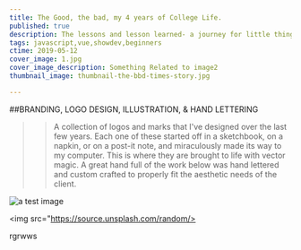 ```yaml
---
title: The Good, the bad, my 4 years of College Life.
published: true
description: The lessons and lesson learned- a journey for little things or let me rephrase it A journey of that me to this me for the better.
tags: javascript,vue,showdev,beginners
ctime: 2019-05-12
cover_image: 1.jpg
cover_image_description: Something Related to image2
thumbnail_image: thumbnail-the-bbd-times-story.jpg

---
```


##BRANDING, LOGO DESIGN, ILLUSTRATION, & HAND LETTERING
>>A collection of logos and marks that I've designed over the last few years. Each one of these started off in a sketchbook, on a napkin, or on a post-it note, and miraculously made its way to my computer. This is where they are brought to life with vector magic. A great hand full of the work below was hand lettered and custom crafted to properly fit the aesthetic needs of the client.

![a test image](https://source.unsplash.com/random)

<img src="https://source.unsplash.com/random/>

rgrwws